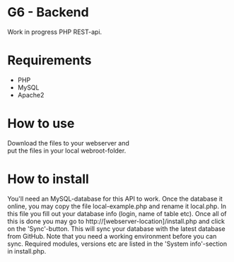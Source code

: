 G6 - Backend
============

Work in progress PHP REST-api.

Requirements
============

* PHP
* MySQL
* Apache2

How to use
==========

Download the files to your webserver and  
put the files in your local webroot-folder.

How to install
==============

You'll need an MySQL-database for this API to 
work. Once the database it online, you may copy 
the file local-example.php and rename it local.php. 
In this file you fill out your database info (login, 
name of table etc). Once all of this is done you may 
go to http://[webserver-location]/install.php and click 
on the 'Sync'-button. This will sync your database with 
the latest database from GitHub. Note that you need a 
working environment before you can sync. Required modules, 
versions etc are listed in the 'System info'-section  
in install.php. 